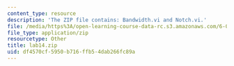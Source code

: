 ```yaml
---
content_type: resource
description: 'The ZIP file contains: Bandwidth.vi and Notch.vi.'
file: /media/https%3A/open-learning-course-data-rc.s3.amazonaws.com/6-071j-introduction-to-electronics-signals-and-measurement-spring-2006/df4570cf5950b716ffb54dab266fc89a_lab14.zip
file_type: application/zip
resourcetype: Other
title: lab14.zip
uid: df4570cf-5950-b716-ffb5-4dab266fc89a
---
```

